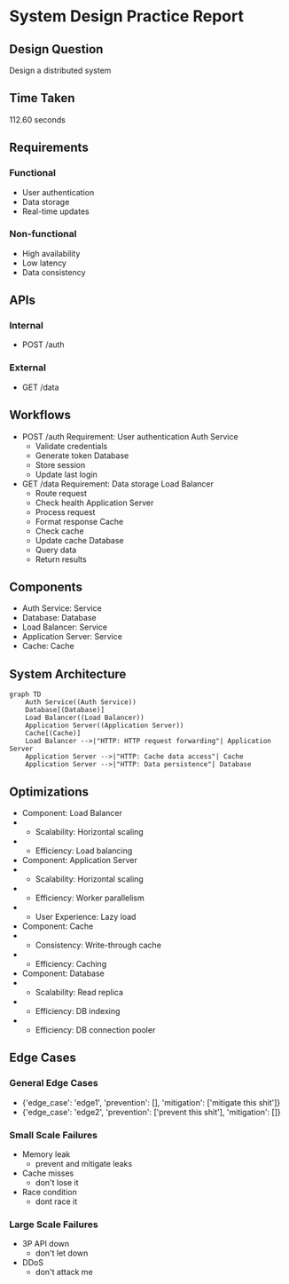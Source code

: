 # System Design Practice Report

## Design Question
Design a distributed system

## Time Taken
112.60 seconds

## Requirements
### Functional
- User authentication
- Data storage
- Real-time updates

### Non-functional
- High availability
- Low latency
- Data consistency

## APIs
### Internal
- POST /auth

### External
- GET /data

## Workflows
- POST /auth
  Requirement: User authentication
  Auth Service
    - Validate credentials
    - Generate token
  Database
    - Store session
    - Update last login
- GET /data
  Requirement: Data storage
  Load Balancer
    - Route request
    - Check health
  Application Server
    - Process request
    - Format response
  Cache
    - Check cache
    - Update cache
  Database
    - Query data
    - Return results

## Components
- Auth Service: Service
- Database: Database
- Load Balancer: Service
- Application Server: Service
- Cache: Cache

## System Architecture
```mermaid
graph TD
    Auth Service((Auth Service))
    Database[(Database)]
    Load Balancer((Load Balancer))
    Application Server((Application Server))
    Cache[(Cache)]
    Load Balancer -->|"HTTP: HTTP request forwarding"| Application Server
    Application Server -->|"HTTP: Cache data access"| Cache
    Application Server -->|"HTTP: Data persistence"| Database
```

## Optimizations
- Component: Load Balancer
-   - Scalability: Horizontal scaling
-   - Efficiency: Load balancing
- Component: Application Server
-   - Scalability: Horizontal scaling
-   - Efficiency: Worker parallelism
-   - User Experience: Lazy load
- Component: Cache
-   - Consistency: Write-through cache
-   - Efficiency: Caching
- Component: Database
-   - Scalability: Read replica
-   - Efficiency: DB indexing
-   - Efficiency: DB connection pooler

## Edge Cases
### General Edge Cases
- {'edge_case': 'edge1', 'prevention': [], 'mitigation': ['mitigate this shit']}
- {'edge_case': 'edge2', 'prevention': ['prevent this shit'], 'mitigation': []}

### Small Scale Failures
- Memory leak
  - prevent and mitigate leaks
- Cache misses
  - don't lose it
- Race condition
  - dont race it

### Large Scale Failures
- 3P API down
  - don't let down
- DDoS
  - don't attack me

